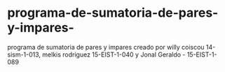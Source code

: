 # programa-de-sumatoria-de-pares-y-impares-
programa de sumatoria de pares y impares  creado por willy coiscou 14-sism-1-013, melkis rodriguez 15-EIST-1-040 y Jonal Geraldo - 15-EIST-1-089   
